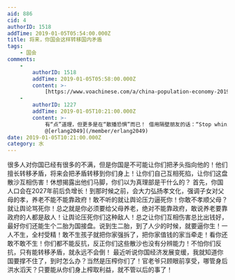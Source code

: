 ```yaml
---
aid: 886
cid: 4
authorID: 1518
addTime: 2019-01-05T05:54:00.000Z
title: 将来，你国会这样转移国内矛盾
tags:
    - 国会
comments:
    -
        authorID: 1518
        addTime: 2019-01-05T05:58:00.000Z
        content: >-
            [https://www.voachinese.com/a/china-population-economy-20190104/4728710.html](https://www.voachinese.com/a/china-population-economy-20190104/4728710.html)
    -
        authorID: 1227
        addTime: 2019-01-05T10:21:00.000Z
        content: >-
            有“点”道理，但更多是在“散播恐惧”而已！ 借用隔壁朋友的话：“Stop whining. 提供些有用的信息的，不要做无意义的抱怨。”
            @[erlang2049](/member/erlang2049)
date: 2019-01-05T10:21:00.000Z
category: 水
---
```


很多人对你国已经有很多的不满，但是你国是不可能让你们把矛头指向他的！他们擅长转移矛盾，将来会把矛盾转移到你们身上！让你们自己互相死掐，让你们这盘散沙互相伤害！休想揭露出他们马脚，你们以为真理部是干什么的？ 首先，你国人口会在2027年前后负增长！到那时候之前，会大力弘扬孝文化，强调子女对父母的孝，养老不能不能靠政府！敢不听的就让舆论压力逼死你！你敢不孝顺父母？就让舆论骂死你！总之就是你必须要给父母养老，绝对不能靠政府，敢说养老要靠政府的人都是敌人！让舆论压死你们这种敌人！总之让你们互相伤害总比出钱好，最好你们还能生个二胎为国接盘。说到生二胎，到了人少的时候，就要逼你生！一人不生，全村受精！敢不生孩子就把你家强拆了，把你家值钱的家当牵走！看你还敢不敢不生！你们都不能反抗，反正你们这些散沙也没有分辨能力！不怕你们反抗，只有能转移矛盾，就永远不会倒！ 最近听说你国经济发展变缓，我就知道你国要撑不住了，到时怎么办？当然是压榨你们了！官老爷只顾眼前享受，哪管身后洪水滔天？只要能从你们身上榨取利益，就不管以后的事了！
